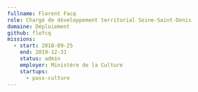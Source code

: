 ```yaml
---
fullname: Florent Facq
role: Chargé de développement territorial Seine-Saint-Denis
domaine: Déploiement
github: flofcq
missions:
  - start: 2018-09-25
    end: 2019-12-31
    status: admin
    employer: Ministère de la Culture
    startups:
      - pass-culture
---
```

